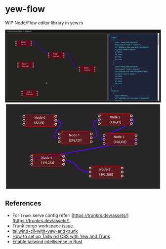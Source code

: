 # yew-flow

WIP Node/Flow editor library in yew.rs

![Screenshot](./media/editor-animation-1.gif)
![Screenshot](./media/nodes-screenshot-1.png)

## References

- For `trunk` serve config refer: [https://trunkrs.dev/assets/](https://trunkrs.dev/assets/).
- Trunk cargo workspace [issue](https://github.com/thedodd/trunk/issues/386).
- [tailwind-cli-with-yew-and-trunk](https://www.matsimitsu.com/blog/2022-01-04-taliwind-cli-with-yew-and-trunk)
- [How to set up Tailwind CSS with Yew and Trunk](https://dev.to/arctic_hen7/how-to-set-up-tailwind-css-with-yew-and-trunk-il9).
- [Enable tailwind intellisense in Rust](https://github.com/tailwindlabs/tailwindcss-intellisense/issues/546)